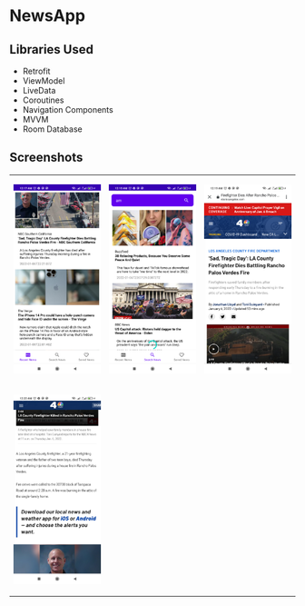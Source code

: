 # NewsApp




## Libraries Used
* Retrofit
* ViewModel
* LiveData
* Coroutines
* Navigation Components
* MVVM
* Room Database

## Screenshots
<table>
  <tr>
  <td>

![](https://github.com/peculiaruc/NewsApp/blob/master/app/screenshot/device-2022-01-07-001732.png)

  </td>

  <td>

![](https://github.com/peculiaruc/NewsApp/blob/master/app/screenshot/device-2022-01-07-001844.png)

  </td>

  <td>

![](https://github.com/peculiaruc/NewsApp/blob/master/app/screenshot/device-2022-01-07-001951.png)

  </td>
  </tr>

   <tr>

 <td>

![](https://github.com/peculiaruc/NewsApp/blob/master/app/screenshot/device-2022-01-07-002043.png)

 </td>

 </tr>
</table>
